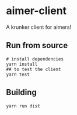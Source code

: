 # aimer-client

A krunker client for aimers!

## Run from source

```shell
# install dependencies
yarn install
## to test the client
yarn test
```

## Building

```shell
yarn run dist
```
